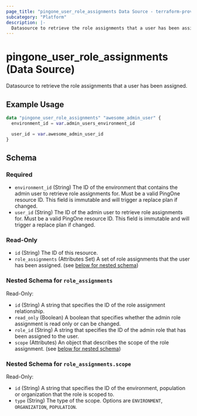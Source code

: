 ```yaml
---
page_title: "pingone_user_role_assignments Data Source - terraform-provider-pingone"
subcategory: "Platform"
description: |-
  Datasource to retrieve the role assignments that a user has been assigned.
---
```


# pingone_user_role_assignments (Data Source)

Datasource to retrieve the role assignments that a user has been assigned.

## Example Usage

```terraform
data "pingone_user_role_assignments" "awesome_admin_user" {
  environment_id = var.admin_users_environment_id

  user_id = var.awesome_admin_user_id
}
```

<!-- schema generated by tfplugindocs -->
## Schema

### Required

- `environment_id` (String) The ID of the environment that contains the admin user to retrieve role assignments for.  Must be a valid PingOne resource ID.  This field is immutable and will trigger a replace plan if changed.
- `user_id` (String) The ID of the admin user to retrieve role assignments for.  Must be a valid PingOne resource ID.  This field is immutable and will trigger a replace plan if changed.

### Read-Only

- `id` (String) The ID of this resource.
- `role_assignments` (Attributes Set) A set of role assignments that the user has been assigned. (see [below for nested schema](#nestedatt--role_assignments))

<a id="nestedatt--role_assignments"></a>
### Nested Schema for `role_assignments`

Read-Only:

- `id` (String) A string that specifies the ID of the role assignment relationship.
- `read_only` (Boolean) A boolean that specifies whether the admin role assignment is read only or can be changed.
- `role_id` (String) A string that specifies the ID of the admin role that has been assigned to the user.
- `scope` (Attributes) An object that describes the scope of the role assignment. (see [below for nested schema](#nestedatt--role_assignments--scope))

<a id="nestedatt--role_assignments--scope"></a>
### Nested Schema for `role_assignments.scope`

Read-Only:

- `id` (String) A string that specifies the ID of the environment, population or organization that the role is scoped to.
- `type` (String) The type of the scope.  Options are `ENVIRONMENT`, `ORGANIZATION`, `POPULATION`.
